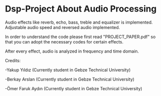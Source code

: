 # Dsp-Project About Audio Processing
Audio effects like reverb, echo, bass, treble and equalizer is implemented. Adjustable audio speed and reversed audio implemented.

In order to understand the code please first read "PROJECT_PAPER.pdf" so that you can adopt the necessary codes for certain effects.

After every effect, audio is analyzed in frequency and time domain.

Credits:

-Yakup Yıldız (Currently student in Gebze Technical University)

-Berkay Arslan (Currently student in Gebze Technical University)

-Ömer Faruk Aydın (Currently student in Gebze Technical University)
